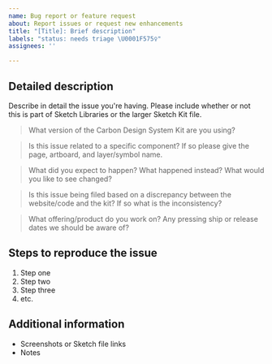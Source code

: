 ```yaml
---
name: Bug report or feature request
about: Report issues or request new enhancements
title: "[Title]: Brief description"
labels: "status: needs triage \U0001F575️‍♀️"
assignees: ''

---
```


## Detailed description

Describe in detail the issue you're having. Please include whether or not this is part of Sketch Libraries or the larger Sketch Kit file.

> What version of the Carbon Design System Kit are you using?


> Is this issue related to a specific component? If so please give the page, artboard, and layer/symbol name.


> What did you expect to happen? What happened instead? What would you like to see changed?


> Is this issue being filed based on a discrepancy between the website/code and the kit? If so what is the inconsistency?


> What offering/product do you work on? Any pressing ship or release dates we should be aware of?


## Steps to reproduce the issue

1. Step one
2. Step two
3. Step three
4. etc.


## Additional information

* Screenshots or Sketch file links
* Notes
